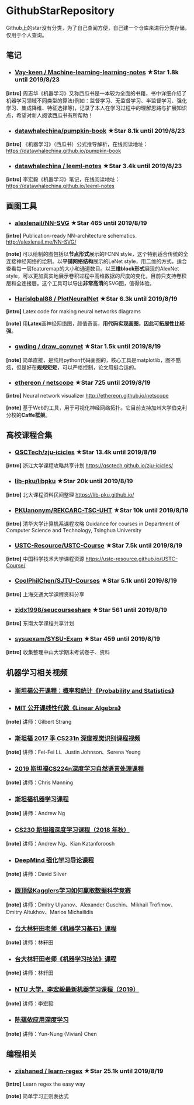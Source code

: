 # GithubStarRepository
Github上的star没有分类，为了自己查阅方便，自己建一个仓库来进行分类存储，仅用于个人查询。



## 笔记

- ### [Vay-keen / Machine-learning-learning-notes](https://github.com/Vay-keen/Machine-learning-learning-notes)   **★Star 1.8k** until 2019/8/23

**[intro]** 周志华《机器学习》又称西瓜书是一本较为全面的书籍，书中详细介绍了机器学习领域不同类型的算法(例如：监督学习、无监督学习、半监督学习、强化学习、集成降维、特征选择等)，记录了本人在学习过程中的理解思路与扩展知识点，希望对新人阅读西瓜书有所帮助！

- ### [datawhalechina/pumpkin-book](https://github.com/datawhalechina/pumpkin-book)   **★Star 8.1k** until 2019/8/23

**[intro]** 《机器学习》（西瓜书）公式推导解析，在线阅读地址：https://datawhalechina.github.io/pumpkin-book

- ### [datawhalechina / leeml-notes](https://github.com/datawhalechina/leeml-notes)  **★Star 3.4k** until 2019/8/23

**[intro]** 李宏毅《机器学习》笔记，在线阅读地址：https://datawhalechina.github.io/leeml-notes



## 画图工具

- ### [alexlenail/NN-SVG](https://github.com/alexlenail/NN-SVG)    **★Star 465** until 2019/8/19

**[intro]** Publication-ready NN-architecture schematics. http://alexlenail.me/NN-SVG/

**[note]** 可以绘制的图包括以**节点形式**展示的FCNN style，这个特别适合传统的全连接神经网络的绘制。以**平铺网络结构**展示的LeNet style，用二维的方式，适合查看每一层featuremap的大小和通道数目。以**三维block形式**展现的AlexNet style，可以更加真实地展示卷积过程中高维数据的尺度的变化，目前只支持卷积层和全连接层。这个工具可以导出**非常高清**的SVG图，值得体验。

- ### [HarisIqbal88 / PlotNeuralNet](https://github.com/HarisIqbal88/PlotNeuralNet)  **★Star 6.3k** until 2019/8/19

**[intro]** Latex code for making neural networks diagrams 

**[note]** 用**Latex**画神经网络图，颜值奇高，**用代码实现画图，因此可拓展性比较强**。

- ### [gwding / draw_convnet](https://github.com/gwding/draw_convnet) **★Star 1.5k** until 2019/8/19

**[note]** 简单直接，是纯用python代码画图的，核心工具是matplotlib，图不酷炫，但是好在**规规矩矩**，可以严格控制，论文用挺合适的。

- ### [ethereon / netscope](https://github.com/ethereon/netscope) **★Star 725** until 2019/8/19

**[intro]** Neural network visualizer http://ethereon.github.io/netscope

**[note]** 基于Web的工具，用于可视化神经网络拓扑。它目前支持加州大学伯克利分校的**Caffe框架**。



## 高校课程合集

- ### [QSCTech/zju-icicles](https://github.com/QSCTech/zju-icicles)  **★Star 13.4k** until 2019/8/19

**[intro]**  浙江大学课程攻略共享计划 https://qsctech.github.io/zju-icicles/

- ### [lib-pku/libpku](https://github.com/lib-pku/libpku)  **★Star 20k** until 2019/8/19

**[intro]** 北大课程资料民间整理 https://lib-pku.github.io/

- ### [PKUanonym/REKCARC-TSC-UHT](https://github.com/PKUanonym/REKCARC-TSC-UHT) **★Star 10k** until 2019/8/19

**[intro]** 清华大学计算机系课程攻略 Guidance for courses in Department of Computer Science and Technology, Tsinghua University

- ### [USTC-Resource/USTC-Course](https://github.com/USTC-Resource/USTC-Course)  **★Star 7.5k** until 2019/8/19

**[intro]** 中国科学技术大学课程资源 https://ustc-resource.github.io/USTC-Course/

- ### [CoolPhilChen/SJTU-Courses](https://github.com/CoolPhilChen/SJTU-Courses/)  **★Star 5.1k** until 2019/8/19

**[intro]** 上海交通大学课程资料分享

- ### [zjdx1998/seucourseshare](https://github.com/zjdx1998/seucourseshare) **★Star 561** until 2019/8/19

**[intro]** 东南大学课程共享计划

- ### [sysuexam/SYSU-Exam](https://github.com/sysuexam/SYSU-Exam) **★Star 459** until 2019/8/19

**[intro]**  收集整理中山大学期末考试卷子、资料



## 机器学习相关视频

- ### [斯坦福公开课程：概率和统计《Probability and Statistics》](https://online.stanford.edu/courses/gse-yprobstat-probability-and-statistics)

- ### [MIT 公开课线性代数《Linear Algebra》](https://ocw.mit.edu/courses/mathematics/18-06-linear-algebra-spring-2010/)

**[note]**   讲师：Gilbert Strang

- ### [斯坦福 2017 季 CS231n 深度视觉识别课程视频](https://www.bilibili.com/video/av13260183/)

**[note]**  讲师：Fei-Fei Li、Justin Johnson、Serena Yeung

- ### [2019 斯坦福CS224n深度学习自然语言处理课程](https://www.bilibili.com/video/av46216519/)

**[note]**  讲师：Chris Manning 

- ### [斯坦福机器学习课程](https://www.coursera.org/learn/machine-learning)

**[note]** 讲师：Andrew Ng

- ### [CS230 斯坦福深度学习课程（2018 年秋）](https://www.bilibili.com/video/av47055599/)

**[note]** 讲师：Andrew Ng、Kian Katanforoosh

- ### [DeepMind 强化学习导论课程](https://www.bilibili.com/video/av24060851/)

**[note]** 讲师：David Silver

- ### [跟顶级Kagglers学习如何赢取数据科学竞赛](https://www.coursera.org/learn/competitive-data-science)

**[note]** 讲师：Dmitry Ulyanov、Alexander Guschin、Mikhail Trofimov、Dmitry Altukhov、Marios Michailidis

- ### [台大林轩田老师《机器学习基石》课程](https://www.bilibili.com/video/av12463015/)

**[note]** 讲师：林轩田

- ### [台大林轩田老师《机器学习技法》课程](https://www.bilibili.com/video/av12469267/)

**[note]** 讲师：林轩田

- ### [NTU 大学，李宏毅最新机器学习课程（2019）](http://speech.ee.ntu.edu.tw/~tlkagk/courses_ML19.html)

**[note]** 讲师：李宏毅 

- ### [陈蕴侬应用深度学习 ](https://www.csie.ntu.edu.tw/~miulab/s107-adl/)

**[note]** 讲师：Yun-Nung (Vivian) Chen



## 编程相关

- ### [ziishaned / **learn-regex**](https://github.com/ziishaned/learn-regex/blob/master/translations/README-cn.md) **★Star 25.1k** until 2019/8/19

**[intro]** Learn regex the easy way

**[note]**  简单学习正则表达式







